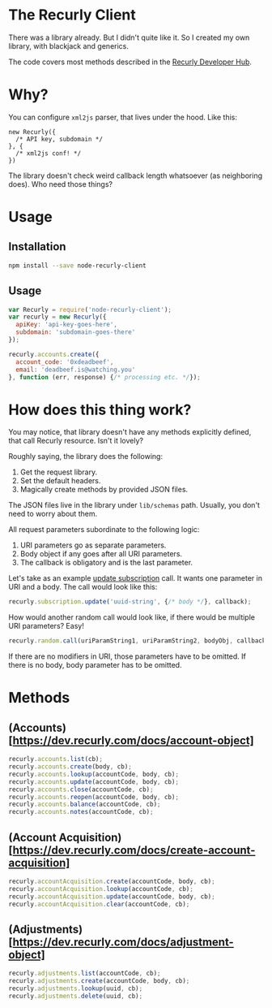 # The Recurly Client

There was a library already. But I didn't quite like it. So I created my own library, with blackjack and generics.

The code covers most methods described in the [Recurly Developer Hub](https://dev.recurly.com).

# Why?
You can configure `xml2js` parser, that lives under the hood. Like this:
```
new Recurly({
  /* API key, subdomain */
}, {
  /* xml2js conf! */
})
```

The library doesn't check weird callback length whatsoever (as neighboring does). Who need those things?

# Usage
## Installation
```sh
npm install --save node-recurly-client
```

## Usage
```js
var Recurly = require('node-recurly-client');
var recurly = new Recurly({
  apiKey: 'api-key-goes-here',
  subdomain: 'subdomain-goes-there'
});

recurly.accounts.create({
  account_code: '0xdeadbeef',
  email: 'deadbeef.is@watching.you'
}, function (err, response) {/* processing etc. */});
```

# How does this thing work?

You may notice, that library doesn't have any methods explicitly defined, that call Recurly resource. Isn't it lovely?

Roughly saying, the library does the following:

1. Get the request library.
2. Set the default headers.
3. Magically create methods by provided JSON files.

The JSON files live in the library under `lib/schemas` path. Usually, you don't need to worry about them.

All request parameters subordinate to the following logic:

1. URI parameters go as separate parameters.
2. Body object if any goes after all URI parameters.
3. The callback is obligatory and is the last parameter.

Let's take as an example [update subscription](https://dev.recurly.com/docs/update-subscription) call. It wants one
parameter in URI and a body. The call would look like this:

```js
recurly.subscription.update('uuid-string', {/* body */}, callback);
```

How would another random call would look like, if there would be multiple URI parameters? Easy!

```js
recurly.random.call(uriParamString1, uriParamString2, bodyObj, callback);
```

If there are no modifiers in URI, those parameters have to be omitted.
If there is no body, body parameter has to be omitted.

# Methods
## (Accounts)[https://dev.recurly.com/docs/account-object]
```js
recurly.accounts.list(cb);
recurly.accounts.create(body, cb);
recurly.accounts.lookup(accountCode, body, cb);
recurly.accounts.update(accountCode, body, cb);
recurly.accounts.close(accountCode, cb);
recurly.accounts.reopen(accountCode, body, cb);
recurly.accounts.balance(accountCode, cb);
recurly.accounts.notes(accountCode, cb);
```

## (Account Acquisition)[https://dev.recurly.com/docs/create-account-acquisition]
```js
recurly.accountAcquisition.create(accountCode, body, cb);
recurly.accountAcquisition.lookup(accountCode, cb);
recurly.accountAcquisition.update(accountCode, body, cb);
recurly.accountAcquisition.clear(accountCode, cb);
```

## (Adjustments)[https://dev.recurly.com/docs/adjustment-object]
```js
recurly.adjustments.list(accountCode, cb);
recurly.adjustments.create(accountCode, body, cb);
recurly.adjustments.lookup(uuid, cb);
recurly.adjustments.delete(uuid, cb);
```
